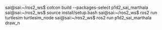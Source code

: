 sai@sai:~/ros2_ws$ colcon build --packages-select p1d2_sai_marthala
sai@sai:~/ros2_ws$ source install/setup.bash
sai@sai:~/ros2_ws$ ros2 run turtlesim turtlesim_node
sai@sai:~/ros2_ws$ ros2 run p1d2_sai_marthala draw_n
